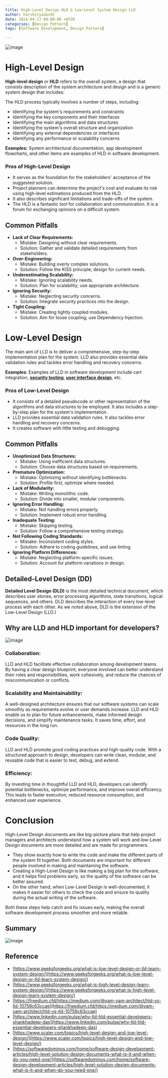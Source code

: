 ```yaml
---
title: High-Level Design HLD & Low-Level System Design LLD
author: harshityadav95
date: 2024-04-17 00:00:00 +0530
categories: [Design Pattern]
tags: [Software Development, Design Pattern]

---
```


![image](https://github.com/harshityadav95/harshityadav95.github.io/assets/14792490/8db5763f-e307-42bf-9096-881a0804f898)


# High-Level Design

**High-level design** or **HLD** refers to the overall system, a design that consists description of the system architecture and design and is a generic system design that includes:

The HLD process typically involves a number of steps, including:

- Identifying the system's requirements and constraints
- Identifying the key components and their interfaces
- Identifying the main algorithms and data structures
- Identifying the system's overall structure and organization
- Identifying any external dependencies or interfaces
- Identifying any performance or scalability concerns

**Examples:** System architectural documentation, app development flowcharts, and other items are examples of HLD in software development.

### **Pros of High-Level Design**

- It serves as the foundation for the stakeholders' acceptance of the suggested solution.
- Project planners can determine the project's cost and evaluate its risk using high-level estimations produced from the HLD.
- It also describes significant limitations and trade-offs of the system.
- The HLD is a fantastic tool for collaboration and communication. It is a forum for exchanging opinions on a difficult system.

## Common Pitfalls

- **Lack of Clear Requirements:**
    - Mistake: Designing without clear requirements.
    - Solution: Gather and validate detailed requirements from stakeholders.
- **Over-Engineering:**
    - Mistake: Building overly complex solutions.
    - Solution: Follow the KISS principle; design for current needs.
- **Underestimating Scalability:**
    - Mistake: Ignoring scalability needs.
    - Solution: Plan for scalability; use appropriate architecture.
- **Ignoring Security:**
    - Mistake: Neglecting security concerns.
    - Solution: Integrate security practices into the design.
- **Tight Coupling:**
    - Mistake: Creating tightly coupled modules.
    - Solution: Aim for loose coupling; use Dependency Injection.

# Low-Level Design

The main aim of LLD is to deliver a comprehensive, step-by-step implementation plan for the system. LLD also provides essential data validation rules and tackles error handling and recovery concerns.

**Examples**: Examples of LLD in software development include cart integration, **[security testing](https://www.naukri.com/code360/library/security-testing)**, [**user interface design**](https://www.naukri.com/code360/library/user-interface-design), etc.

### **Pros of Low-Level Design**

- It consists of a detailed pseudocode or other representation of the algorithms and data structures to be employed. It also includes a step-by-step plan for the system's implementation.
- LLD provides essential data validation rules. It also tackles error handling and recovery concerns.
- It creates software with little testing and debugging.

## Common Pitfalls

- **Unoptimized Data Structures:**
    - Mistake: Using inefficient data structures.
    - Solution: Choose data structures based on requirements.
- **Premature Optimization:**
    - Mistake: Optimizing without identifying bottlenecks.
    - Solution: Profile first, optimize where needed.
- **Lack of Modularity:**
    - Mistake: Writing monolithic code.
    - Solution: Divide into smaller, modular components.
- **Ignoring Error Handling:**
    - Mistake: Not handling errors properly.
    - Solution: Implement robust error handling.
- **Inadequate Testing:**
    - Mistake: Skipping testing.
    - Solution: Follow a comprehensive testing strategy.
- **Not Following Coding Standards:**
    - Mistake: Inconsistent coding styles.
    - Solution: Adhere to coding guidelines, and use linting.
- **Ignoring Platform Differences:**
    - Mistake: Neglecting platform-specific issues.
    - Solution: Account for platform variations in design.

## Detailed-Level Design (DD)

**Detailed Level Design (DLD)** is the most detailed technical document, which describes user stories, error processing algorithms, state transitions, logical sequences, and others. DLD describes the interaction of every low-level process with each other. As we noted above, DLD is the extension of the Low-Level Design (LLD.)

## Why are LLD and HLD important for developers?

![image](https://github.com/harshityadav95/harshityadav95.github.io/assets/14792490/3bf6feb8-deff-4307-b25a-31f742e22f7a)

### Collaboration:

LLD and HLD facilitate effective collaboration among development teams. By having a clear design blueprint, everyone involved can better understand their roles and responsibilities, work cohesively, and reduce the chances of miscommunication or conflicts. 

### Scalability and Maintainability:

A well-designed architecture ensures that our software systems can scale smoothly as requirements evolve or user demands increase. LLD and HLD enable us to plan for future enhancements, make informed design decisions, and simplify maintenance tasks. It saves time, effort, and resources in the long run. 

### Code Quality:

LLD and HLD promote good coding practices and high-quality code. With a structured approach to design, developers can write clean, modular, and reusable code that is easier to test, debug, and extend. 

### Efficiency:

By investing time in thoughtful LLD and HLD, developers can identify potential bottlenecks, optimize performance, and improve overall efficiency. This leads to faster execution, reduced resource consumption, and enhanced user experience. 

# Conclusion

High-Level Design documents are like big-picture plans that help project managers and architects understand how a system will work and low-Level Design documents are more detailed and are made for programmers.

- They show exactly how to write the code and make the different parts of the system fit together. Both documents are important for different people involved in making and maintaining the software.
- Creating a High-Level Design is like making a big plan for the software, and it helps find problems early, so the quality of the software can be better assured.
- On the other hand, when Low-Level Design is well-documented, it makes it easier for others to check the code and ensure its quality during the actual writing of the software.

Both these steps help catch and fix issues early, making the overall software development process smoother and more reliable.

## Summary

![image](https://github.com/harshityadav95/harshityadav95.github.io/assets/14792490/569d605c-fa4b-4bcf-93b0-5a95be8b71c6)

## Reference

- [https://www.geeksforgeeks.org/what-is-low-level-design-or-lld-learn-system-design/](https://www.geeksforgeeks.org/what-is-low-level-design-or-lld-learn-system-design/)
- [https://www.geeksforgeeks.org/what-is-high-level-design-learn-system-design/](https://www.geeksforgeeks.org/what-is-high-level-design-learn-system-design/)
- [https://freedium.cfd/https://medium.com/@yam-yam-architect/hld-vs-lld-10759c63ccae](https://freedium.cfd/https://medium.com/@yam-yam-architect/hld-vs-lld-10759c63ccae)
- [https://www.linkedin.com/pulse/why-lld-hld-essential-developers-shankhadeep-das](https://www.linkedin.com/pulse/why-lld-hld-essential-developers-shankhadeep-das)
- [https://www.scaler.com/topics/high-level-design-and-low-level-design/](https://www.scaler.com/topics/high-level-design-and-low-level-design/)
- [https://softwaredominos.com/home/software-design-development-articles/high-level-solution-design-documents-what-is-it-and-when-do-you-need-one/](https://softwaredominos.com/home/software-design-development-articles/high-level-solution-design-documents-what-is-it-and-when-do-you-need-one/)
